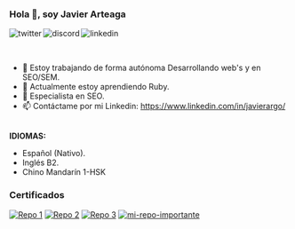 ### Hola 👋, soy Javier Arteaga
<p>
<a href="https://twitter.com/Javier_Argo" target="_blank">
   <img align="left" alt="twitter" src="https://img.shields.io/badge/Twitter-1DA1F2?style=for-the-badge&logo=twitter&logoColor=white" />
</a>&nbsp;&nbsp;

<a href="https://discordapp.com/users/JavierArgo#5553" target="_blank">
   <img align="left" alt="discord" src="https://img.shields.io/badge/Discord-7289DA?style=for-the-badge&logo=discord&logoColor=white" />
</a>&nbsp;&nbsp;

<a href="https://www.linkedin.com/in/javierargo/" target="_blank">
   <img align="left" alt="linkedin" src="https://img.shields.io/badge/LinkedIn-0077B5?style=for-the-badge&logo=linkedin&logoColor=white" />
</a>
<p/>

<br/>
<p>

- 🔭 Estoy trabajando de forma autónoma Desarrollando web's y en SEO/SEM.
- 🌱 Actualmente estoy aprendiendo Ruby.
- 💬 Especialista en SEO.
- 📫 Contáctame por mi Linkedin: https://www.linkedin.com/in/javierargo/

</p>
<br/>
<b>IDIOMAS:</b>
<p>

- Español (Nativo).
- Inglés B2.
- Chino Mandarín 1-HSK
</p>

<!-- Repositorios importantes -->
### Certificados

[![Repo 1](https://img.shields.io/badge/Repo%201-Visit-blue?logo=github)](https://github.com/javierstamina/Certificados)
[![Repo 2](https://img.shields.io/badge/Repo%202-Visit-blue?logo=github)](https://github.com/javierstamina/Certificados-udemy)
[![Repo 3](https://img.shields.io/badge/Repo%203-Visit-blue?logo=github)](https://github.com/javierstamina/scrum)
[![mi-repo-importante](https://img.shields.io/badge/-mi--repo--importante-brightgreen?style=flat-square&logo=github)](https://github.com/javierstamina/Certificados)

<!--
**javierstamina/javierstamina** is a ✨ _special_ ✨ repository because its `README.md` (this file) appears on your GitHub profile.

Here are some ideas to get you started:

- 🔭 I’m currently working on ...
- 🌱 I’m currently learning ...
- 👯 I’m looking to collaborate on ...
- 🤔 I’m looking for help with ...
- 💬 Ask me about ...
- 📫 How to reach me: ...
- 😄 Pronouns: ...
- ⚡ Fun fact: ...
-->
